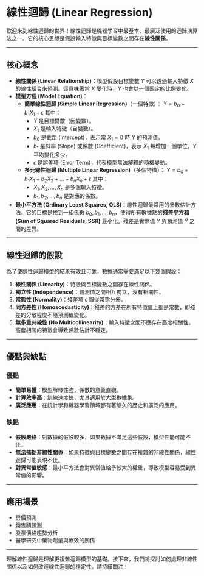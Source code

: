 # 線性迴歸 (Linear Regression)

歡迎來到線性迴歸的世界！線性迴歸是機器學習中最基本、最廣泛使用的迴歸演算法之一。它的核心思想是假設輸入特徵與目標變數之間存在**線性關係**。

---

## 核心概念

*   **線性關係 (Linear Relationship)**：模型假設目標變數 $Y$ 可以透過輸入特徵 $X$ 的線性組合來預測。這意味著當 $X$ 變化時，$Y$ 也會以一個固定的比例變化。
*   **模型方程 (Model Equation)**：
    *   **簡單線性迴歸 (Simple Linear Regression)**（一個特徵）：
        $Y = b_0 + b_1X_1 + \epsilon$
        其中：
        *   $Y$ 是目標變數（因變數）。
        *   $X_1$ 是輸入特徵（自變數）。
        *   $b_0$ 是截距 (Intercept)，表示當 $X_1=0$ 時 $Y$ 的預測值。
        *   $b_1$ 是斜率 (Slope) 或係數 (Coefficient)，表示 $X_1$ 每增加一個單位，$Y$ 平均變化多少。
        *   $\epsilon$ 是誤差項 (Error Term)，代表模型無法解釋的隨機變動。
    *   **多元線性迴歸 (Multiple Linear Regression)**（多個特徵）：
        $Y = b_0 + b_1X_1 + b_2X_2 + \dots + b_nX_n + \epsilon$
        其中：
        *   $X_1, X_2, \dots, X_n$ 是多個輸入特徵。
        *   $b_1, b_2, \dots, b_n$ 是對應的係數。
*   **最小平方法 (Ordinary Least Squares, OLS)**：線性迴歸最常用的參數估計方法。它的目標是找到一組係數 $b_0, b_1, \dots, b_n$，使得所有數據點的**殘差平方和 (Sum of Squared Residuals, SSR)** 最小化。殘差是實際值 $Y$ 與預測值 $\hat{Y}$ 之間的差異。

---

## 線性迴歸的假設

為了使線性迴歸模型的結果有效且可靠，數據通常需要滿足以下幾個假設：

1.  **線性關係 (Linearity)**：特徵與目標變數之間存在線性關係。
2.  **獨立性 (Independence)**：觀測值之間相互獨立，沒有相關性。
3.  **常態性 (Normality)**：殘差項 $\epsilon$ 服從常態分佈。
4.  **同方差性 (Homoscedasticity)**：殘差的方差在所有特徵值上都是常數，即殘差的分散程度不隨預測值變化。
5.  **無多重共線性 (No Multicollinearity)**：輸入特徵之間不應存在高度相關性。高度相關的特徵會導致係數估計不穩定。

---

## 優點與缺點

### 優點

*   **簡單易懂**：模型解釋性強，係數的意義直觀。
*   **計算效率高**：訓練速度快，尤其適用於大型數據集。
*   **廣泛應用**：在統計學和機器學習領域都有著悠久的歷史和廣泛的應用。

### 缺點

*   **假設嚴格**：對數據的假設較多，如果數據不滿足這些假設，模型性能可能不佳。
*   **無法捕捉非線性關係**：如果特徵與目標變數之間存在複雜的非線性關係，線性迴歸可能表現不佳。
*   **對異常值敏感**：最小平方法會對異常值給予較大的權重，導致模型容易受到異常值的影響。

---

## 應用場景

*   房價預測
*   銷售額預測
*   股票價格趨勢分析
*   醫學研究中藥物劑量與療效的關係

---

理解線性迴歸是理解更複雜迴歸模型的基礎。接下來，我們將探討如何處理非線性關係以及如何改進線性迴歸的穩定性。請持續關注！
